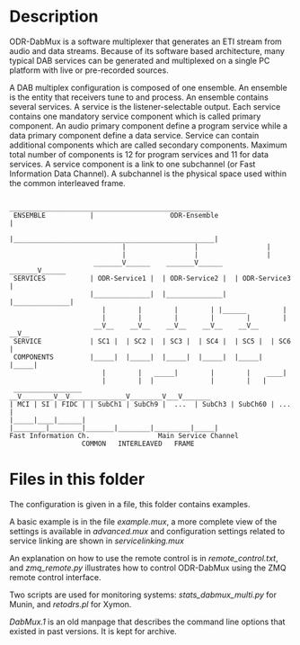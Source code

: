 Description
===========
ODR-DabMux is a software multiplexer that generates an ETI stream from audio
and data streams. Because of its software based architecture, many typical DAB
services can be generated and multiplexed on a single PC platform with live or
pre-recorded sources.

A DAB multiplex configuration is composed of one ensemble. An ensemble is the
entity that receivers tune to and process. An ensemble contains several
services. A service is the listener-selectable output. Each service contains
one mandatory service component which is called primary component. An audio
primary component define a program service while a data primary component
define a data service. Service can contain additional components which are
called secondary components. Maximum total number of components is 12 for
program services and 11 for data services. A service component is a link to one
subchannel (or Fast Information Data Channel). A subchannel is the physical
space used within the common interleaved frame.

                         __________________________________________________
     ENSEMBLE           |                   ODR-Ensemble                   |
                        |__________________________________________________|
                                |                 |                 |
                                |                 |                 |
                         _______V______    _______V______    _______V______
     SERVICES           | ODR-Service1 |  | ODR-Service2 |  | ODR-Service3 |
                        |______________|  |______________|  |______________|
                           |        |        |        | |______         |
                           |        |        |        |        |        |
                         __V__    __V__    __V__    __V__    __V__    __V__
     SERVICE            | SC1 |  | SC2 |  | SC3 |  | SC4 |  | SC5 |  | SC6 |
     COMPONENTS         |_____|  |_____|  |_____|  |_____|  |_____|  |_____|
                           |        |   _____|        |        |    ____|
                           |        |  |              |        |   |
     _________________   __V________V__V______________V________V___V_______
    | MCI | SI | FIDC | | SubCh1 | SubCh9 |  ...  | SubCh3 | SubCh60 | ... |
    |_____|____|______| |________|________|_______|________|_________|_____|
    Fast Information Ch.                 Main Service Channel
                      COMMON   INTERLEAVED   FRAME

Files in this folder
====================
The configuration is given in a file, this folder contains examples.

A basic example is in the file *example.mux*, a more complete view of the
settings is available in *advanced.mux* and configuration settings related to
service linking are shown in *servicelinking.mux*

An explanation on how to use the remote control is in *remote_control.txt*, and
*zmq_remote.py* illustrates how to control ODR-DabMux using the ZMQ remote
control interface.

Two scripts are used for monitoring systems: *stats_dabmux_multi.py* for Munin,
and *retodrs.pl* for Xymon.

*DabMux.1* is an old manpage that describes the command line options that
existed in past versions. It is kept for archive.

